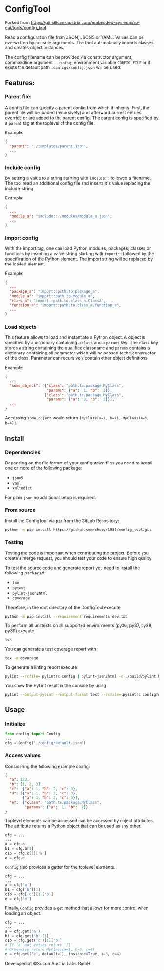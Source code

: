 # ConfigTool

Forked from https://git.silicon-austria.com/embedded-systems/ru-eai/tools/config_tool

Read a configuration file from JSON, JSON5 or YAML. Values can be overwritten by console arguments.
The tool automatically imports classes and creates object instances.

The config filename can be provided via constructor argument, commandline 
argument `--config`, environment variable `CONFIG_FILE` or if exists the 
default path `.configs/config.json` will be used.

## Features:
### Parent file:
A config file can specify a parent config from which it inherits. First,
the parent file will be loaded (recursively) and afterward current entries
override or are added to the parent config. The parent config is specified
by a `parent` tag at the toplevel of the config file.

Example:
```json
{
  "parent": "./templates/parent.json",
  ...
}
```

### Include config
By setting a value to a string starting with `include::` followed a filename,
The tool read an additional config file and inserts it's value replacing the
include-string.

Example:
```json
{
  ...
  "module_a": "include::./modules/module_a.json",
  ...
}
```

### Import config
With the import tag, one can load Python modules, packages, classes or functions
by inserting a value string starting with `import::` followed by the specification
of the Python element. The import string will be replaced by the loaded element.

Example:
```json
{
  ...
  "package_a": "import::path.to.package_a",
  "module_a": "import::path.to.module_a",
  "class_a": "import::path.to.class_a.ClassA",
  "function_a": "import::path.to.class_a.function_a",
  ...
}
```

### Load objects
This feature allows to load and instantiate a Python object. A object is specified
by a dictionary containing a `class` and a `params` key. The `class` key stores a
string containing the qualified classname and `params` contains a dictionary
containing all parameter which will be passed to the constructor of the class.
Parameter can recursively contain other object definitions.

Example:
```json
{
  ...
  "some_object": [{"class": "path.to.package.MyClass",
                   "params": {"a":  1, "b":  2}},
                  {"class": "path.to.package.MyClass",
                   "params": {"a":  3, "b":  3}}],
  ...
}
```

Accessing `some_object` would return `[MyClass(a=1, b=2), MyClass(a=3, b=4)]`.

## Install
### Dependencies
Depending on the file format of your configutaion files you need to install one
or more of the following package:
- `json5`
- `yaml`
- `xmltodict`

For plain `json` no additional setup is required.

### From source
Install the ConfigTool via `pip` from the GitLab Repository:
```bash
python -m pip install https://github.com/chuber1986/config_tool.git
```

### Testing
Testing the code is important when contributing the project. Before you create a merge
request, you should test your code to ensure high quality.

To test the source code and generate report you need to install the following packaged:
- `tox`
- `pytest`
- `pylint-json2html`
- `coverage`

Therefore, in the root directory of the ConfigTool execute
```bash
python -m pip install --requirement requirements-dev.txt 
```

To perform all unittests on all supported environments (py36, py37, py38, py39) execute
```bash
tox
```

You can generate a test coverage report with
```bash
tox -e coverage
```

To generate a linting report execute
```bash
pylint --rcfile=.pylintrc config | pylint-json2html -o ./build/pylint.html
```

You show the PyLint result in the console by using
```bash
pylint --output-pylint --output-format text --rcfile=.pylintrc configformat text --rcfile=.pylintrc config
```

## Usage
### Initialize
```python
from config import Config
...
cfg = Config('./config/default.json')
```

### Access values
Considering the following example config:
```json
{
  "a": 123,
  "b": [1, 2, 3],
  "c":  {"a": 1, "b": 2, "c": 3},
  "d": [{"a": 1, "b": 2, "c": 3},
        {"a": 1, "b": 2, "c": 3}],
  "e":  {"class": "path.to.package.MyClass",
         "params": {"a":  1, "b":  2}}
}
```

Toplevel elements can be accessed can be accessed by object attributes. The attribute returns
a Python object that can be used as any other.
```python
cfg = ...
...
a = cfg.a
b1 = cfg.b[1]
c1b = cfg.c[1]['b']
e = cfg.e
```

`Config` also provides a getter for the toplevel elements.
```python
cfg = ...
...
a = cfg['a']
b1 = cfg['b'][1]
c1b = cfg['c'][1]['b']
e = cfg['e']
```

Finally, `Config` provides a `get` method that allows for more control when loading an object.
```python
cfg = ...
...
a = cfg.get('a')
b1 = cfg.get('b')[1]
c1b = cfg.get('c')[1]['b']
# If `e` not exists return `[]`
# Otherwise return MyClass(a=1, b=3, c=4)
e = cfg.get('e', default=[], instance=True, b=3, c=4)
```

Developed at &copy;Silicon Austria Labs GmbH
